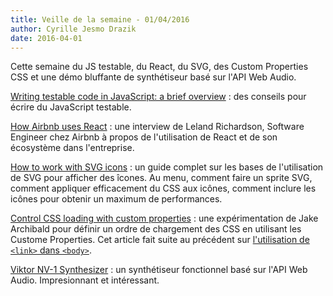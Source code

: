 ```yaml
---
title: Veille de la semaine - 01/04/2016
author: Cyrille Jesmo Drazik
date: 2016-04-01
---
```


Cette semaine du JS testable, du React, du SVG, des Custom Properties CSS et
une démo bluffante de synthétiseur basé sur l'API Web Audio.

<span class="more"></span>

[Writing testable code in JavaScript: a brief overview](https://www.toptal.com/javascript/writing-testable-code-in-javascript) :
des conseils pour écrire du JavaScript testable.

[How Airbnb uses React](http://devnacho.com/2016/03/20/how-airbnb-uses-react/) :
une interview de Leland Richardson, Software Engineer chez Airbnb à propos de
l'utilisation de React et de son écosystème dans l'entreprise.

[How to work with SVG icons](http://fvsch.com/code/svg-icons/how-to/) : un guide
complet sur les bases de l'utilisation de SVG pour afficher des îcones. Au menu,
comment faire un sprite SVG, comment appliquer efficacement du CSS aux icônes,
comment inclure les icônes pour obtenir un maximum de performances.

[Control CSS loading with custom properties](https://jakearchibald.com/2016/css-loading-with-custom-props/) :
une expérimentation de Jake Archibald pour définir un ordre de chargement des
CSS en utilisant les Custome Properties. Cet article fait suite au précédent sur
[l'utilisation de `<link>` dans `<body>`](https://jakearchibald.com/2016/link-in-body/).

[Viktor NV-1 Synthesizer](https://jakearchibald.com/2016/link-in-body/) : un
synthétiseur fonctionnel basé sur l'API Web Audio. Impresionnant et intéressant.
